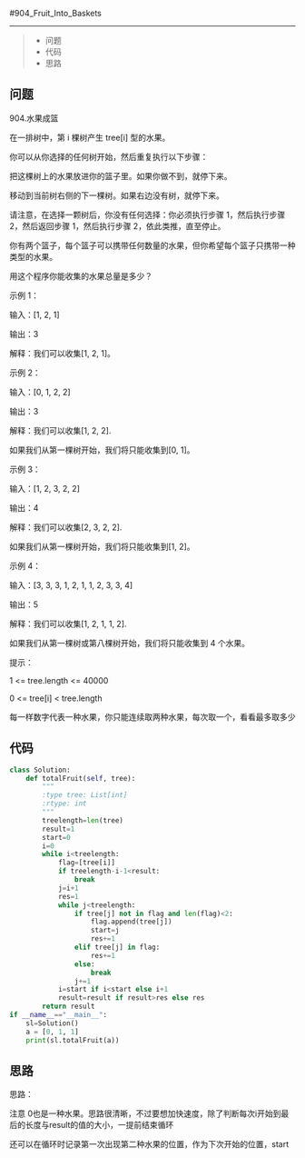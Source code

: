 #904_Fruit_Into_Baskets

------

> - 问题
> - 代码
> - 思路

## 问题

904.水果成篮

 

在一排树中，第 i 棵树产生 tree[i] 型的水果。

你可以从你选择的任何树开始，然后重复执行以下步骤：

 

把这棵树上的水果放进你的篮子里。如果你做不到，就停下来。

移动到当前树右侧的下一棵树。如果右边没有树，就停下来。

请注意，在选择一颗树后，你没有任何选择：你必须执行步骤 1，然后执行步骤 2，然后返回步骤 1，然后执行步骤 2，依此类推，直至停止。

 

你有两个篮子，每个篮子可以携带任何数量的水果，但你希望每个篮子只携带一种类型的水果。

用这个程序你能收集的水果总量是多少？

 

 

示例 1：

 

输入：[1, 2, 1]

输出：3

解释：我们可以收集[1, 2, 1]。

示例 2：

 

输入：[0, 1, 2, 2]

输出：3

解释：我们可以收集[1, 2, 2].

如果我们从第一棵树开始，我们将只能收集到[0, 1]。

示例 3：

 

输入：[1, 2, 3, 2, 2]

输出：4

解释：我们可以收集[2, 3, 2, 2].

如果我们从第一棵树开始，我们将只能收集到[1, 2]。

示例 4：

 

输入：[3, 3, 3, 1, 2, 1, 1, 2, 3, 3, 4]

输出：5

解释：我们可以收集[1, 2, 1, 1, 2].

如果我们从第一棵树或第八棵树开始，我们将只能收集到 4 个水果。

 

 

提示：

 

1 <= tree.length <= 40000

0 <= tree[i] < tree.length

每一样数字代表一种水果，你只能连续取两种水果，每次取一个，看看最多取多少

 

## 代码

```python
class Solution:
    def totalFruit(self, tree):
        """
        :type tree: List[int]
        :rtype: int
        """
        treelength=len(tree)
        result=1
        start=0
        i=0
        while i<treelength:
            flag=[tree[i]]
            if treelength-i-1<result:
                break
            j=i+1
            res=1
            while j<treelength:
                if tree[j] not in flag and len(flag)<2:
                    flag.append(tree[j])
                    start=j
                    res+=1
                elif tree[j] in flag:
                    res+=1
                else:
                    break
                j+=1
            i=start if i<start else i+1 
            result=result if result>res else res
        return result
if __name__=="__main__":
    sl=Solution()
    a = [0, 1, 1]
    print(sl.totalFruit(a))
```

## 思路

思路：

注意 0也是一种水果。思路很清晰，不过要想加快速度，除了判断每次i开始到最后的长度与result的值的大小，一提前结束循环

还可以在循环时记录第一次出现第二种水果的位置，作为下次开始的位置，start